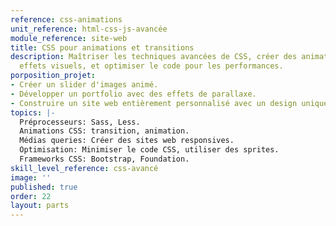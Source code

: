 ```yaml
---
reference: css-animations
unit_reference: html-css-js-avancée
module_reference: site-web
title: CSS pour animations et transitions
description: Maîtriser les techniques avancées de CSS, créer des animations et des
  effets visuels, et optimiser le code pour les performances.
porposition_projet:
- Créer un slider d'images animé.
- Développer un portfolio avec des effets de parallaxe.
- Construire un site web entièrement personnalisé avec un design unique
topics: |-
  Préprocesseurs: Sass, Less.
  Animations CSS: transition, animation.
  Médias queries: Créer des sites web responsives.
  Optimisation: Minimiser le code CSS, utiliser des sprites.
  Frameworks CSS: Bootstrap, Foundation.
skill_level_reference: css-avancé
image: ''
published: true
order: 22
layout: parts
---
```

